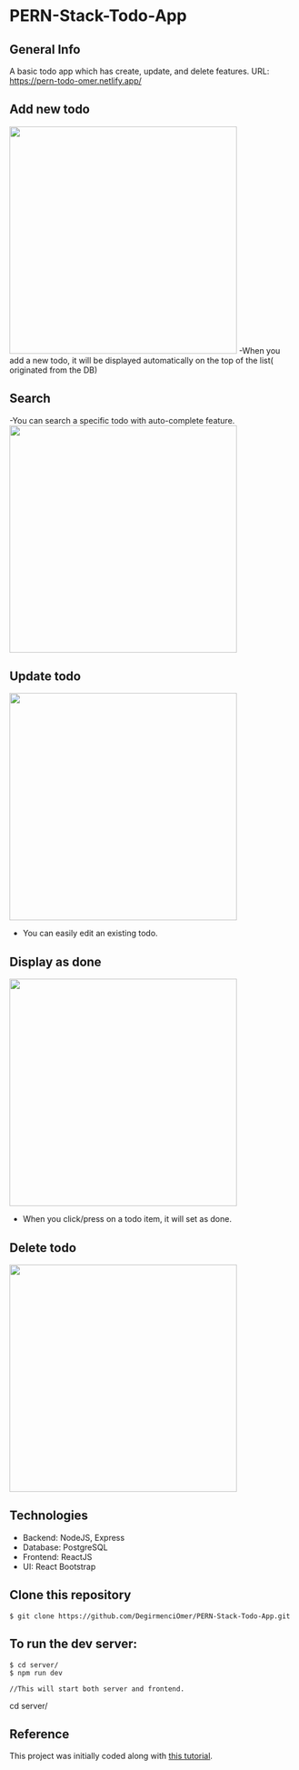 # PERN-Stack-Todo-App


## General Info
A basic todo app which has create, update, and delete features.
URL: https://pern-todo-omer.netlify.app/


## Add new todo

<img src="./client/public/assets/add.png" width="400" />
-When you add a new todo, it will be displayed automatically on the top of the list( originated from the DB)


## Search
-You can search a specific todo with auto-complete feature.
<img src="./client/public/assets/search.png" width="400" />

## Update todo

<img src="./client/public/assets/update.png" width="400" />

- You can easily edit an existing todo.

## Display as done

<img src="./client/public/assets/done.png" width="400" />

- When you click/press on a todo item, it will set as done.
## Delete todo
<img src="./client/public/assets/delete.png" width="400" />



## Technologies 
- Backend: NodeJS, Express
- Database: PostgreSQL
- Frontend: ReactJS
- UI: React Bootstrap

 
 ## Clone this repository
```
$ git clone https://github.com/DegirmenciOmer/PERN-Stack-Todo-App.git
```

## To run the dev server:

```
$ cd server/
$ npm run dev

//This will start both server and frontend.
```
cd server/

 ## Reference
 This project was initially coded along with [this tutorial](https://www.youtube.com/watch?v=ldYcgPKEZC8).



